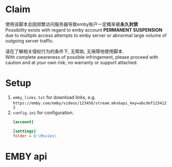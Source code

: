 # Claim
使用该脚本会因频繁访问服务器导致emby账户一定概率被**永久封禁**  
Possibility exists with regard to emby account **PERMANENT SUSPENSION** due to multiple access attempts to emby server or abnormal large volume of outgoing server traffic.

请在了解相关侵权行为的条件下, 无帮助, 无保障地使用脚本.  
With complete awareness of possible infringement, please proceed with caution and at your own risk; no warranty or support attached. 

# Setup
1. `emby_links.txt` for download links, e.g.  
`https://emby.com/emby/videos/123456/stream.mkv&api_key=abcdef1234123`
2. `config.ini` for configuration.
    ```ini
    [account]

    [settings]
    folder = D:\Movies\
    ```

# EMBY api
